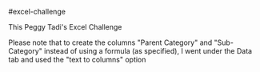 #excel-challenge

This Peggy Tadi's Excel Challenge

Please note that to create the columns "Parent Category" and "Sub-Category" instead of using a formula (as specified), I went under the Data tab and used the "text to columns" option
